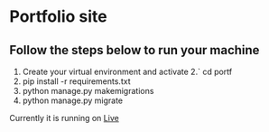 # Portfolio site

## Follow the steps below to run your machine

1. Create your virtual environment and activate 
2.` cd portf
3.  pip install -r requirements.txt
4. python manage.py makemigrations
5. python manage.py migrate


Currently it is running on [Live](https://nahid71.herokuapp.com/)
